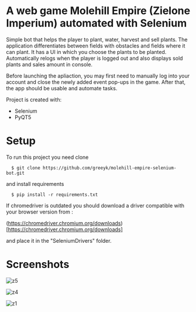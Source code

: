 # A web game Molehill Empire (Zielone Imperium) automated with Selenium

Simple bot that helps the player to plant, water, harvest and sell plants. The application differentiates between fields with obstacles and fields where it can plant.  It has a UI in which you choose the plants to be planted. Automatically relogs when the player is logged out and also displays sold plants and sales amount in console.

Before launching the apliaction, you may first need to manually log into your account and close the newly added event pop-ups in the game. After that, the app should be usable and automate tasks.

Project is created with:
* Selenium
* PyQT5

# Setup
To run this project you need clone
```
  $ git clone https://github.com/greeyk/molehill-empire-selenium-bot.git
```
and install requirements
```
  $ pip install -r requirements.txt
```

If chromedriver is outdated you should download a driver compatible with your browser version from :

  (https://chromedriver.chromium.org/downloads)[https://chromedriver.chromium.org/downloads]

and place it in the "SeleniumDrivers" folder.

# Screenshots
![z5](https://user-images.githubusercontent.com/96060616/190684769-0c00e633-6767-48de-8659-9c5ad2ed94f3.PNG)

![z4](https://user-images.githubusercontent.com/96060616/190686518-abcb7a28-a6b8-40cc-a150-8bed9d38422a.PNG)

![z1](https://user-images.githubusercontent.com/96060616/190686616-645e0728-1c47-4742-bcb3-ea32a1c1dd0d.PNG)

